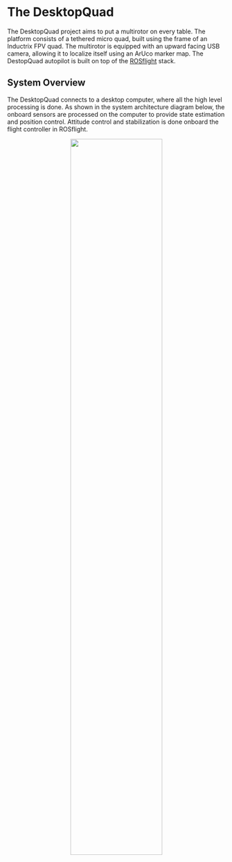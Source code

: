 The DesktopQuad
===============

The DesktopQuad project aims to put a multirotor on every table. The platform consists of a tethered micro quad, built using the frame of an Inductrix FPV quad. The multirotor is equipped with an upward facing USB camera, allowing it to localize itself using an ArUco marker map. The DestopQuad autopilot is built on top of the [ROSflight](http://rosflight.org/) stack.

## System Overview ##

The DesktopQuad connects to a desktop computer, where all the high level processing is done. As shown in the system architecture diagram below, the onboard sensors are processed on the computer to provide state estimation and position control. Attitude control and stabilization is done onboard the flight controller in ROSflight.

<p align="center">
    <img src="https://raw.githubusercontent.com/wiki/plusk01/desktopquad/figures/sysarch.png" width="65%" />
</p>
